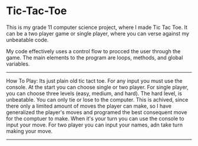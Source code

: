 # Tic-Tac-Toe
This is my grade 11 computer science project, where I made Tic Tac Toe. It can be a two player game or single player, where you can verse against my unbeatable code.

My code effectively uses a control flow to procced the user through the game. The main elements to the program are loops, methods, and global variables. 

------------------------------------------------------------
How To Play:
Its just plain old tic tact toe. For any input you must use the console. At the start you can choose single or two player. 
For single player, you can choose three levels (easy, medium, and hard). The hard level, is unbeatable. You can only tie or lose to the computer. This is achived, since there only a limited amount of moves the player can make, so I have generalized the player's moves and programed the best consequent move for the comptuer to make. When it's your turn you can use the console to input your move. For two player you can input your names, adn take turn making your move.

------------------------------------------------------------

